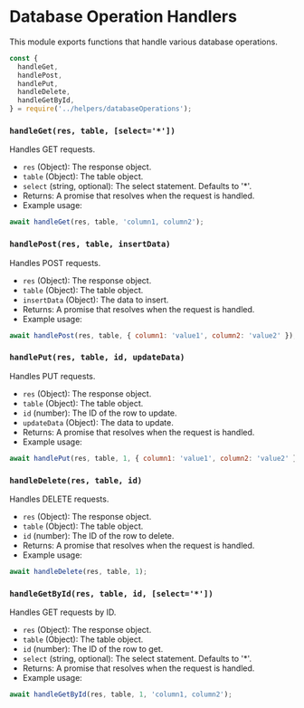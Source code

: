 # Database Operation Handlers

This module exports functions that handle various database operations.

```js
const {
  handleGet,
  handlePost,
  handlePut,
  handleDelete,
  handleGetById,
} = require('../helpers/databaseOperations');
```

### `handleGet(res, table, [select='*'])`

Handles GET requests.

- `res` (Object): The response object.
- `table` (Object): The table object.
- `select` (string, optional): The select statement. Defaults to '*'.
- Returns: A promise that resolves when the request is handled.
- Example usage:

```js
await handleGet(res, table, 'column1, column2');
```

### `handlePost(res, table, insertData)`

Handles POST requests.

- `res` (Object): The response object.
- `table` (Object): The table object.
- `insertData` (Object): The data to insert.
- Returns: A promise that resolves when the request is handled.
- Example usage:

```js
await handlePost(res, table, { column1: 'value1', column2: 'value2' });
```

### `handlePut(res, table, id, updateData)`
Handles PUT requests.

- `res` (Object): The response object.
- `table` (Object): The table object.
- `id` (number): The ID of the row to update.
- `updateData` (Object): The data to update.
- Returns: A promise that resolves when the request is handled.
- Example usage:

```js
await handlePut(res, table, 1, { column1: 'value1', column2: 'value2' });
```

### `handleDelete(res, table, id)`

Handles DELETE requests.

- `res` (Object): The response object.
- `table` (Object): The table object.
- `id` (number): The ID of the row to delete.
- Returns: A promise that resolves when the request is handled.
- Example usage:

```js
await handleDelete(res, table, 1);
```

### `handleGetById(res, table, id, [select='*'])`

Handles GET requests by ID.

- `res` (Object): The response object.
- `table` (Object): The table object.
- `id` (number): The ID of the row to get.
- `select` (string, optional): The select statement. Defaults to '*'.
- Returns: A promise that resolves when the request is handled.
- Example usage:

```js
await handleGetById(res, table, 1, 'column1, column2');
```
